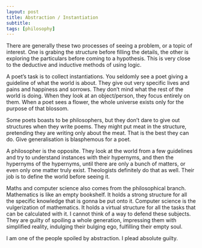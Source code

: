 ```yaml
---
layout: post
title: Abstraction / Instantiation 
subtitle: 
tags: [philosophy]
---
```

There are generally these two processes of seeing a problem, or a topic of interest. One is grabing the structure before filling the details, the other is exploring the particulars before coming to a hypothesis. This is very close to the deductive and inductive methods of using logic. 

A poet’s task is to collect instantiations. You seldomly see a poet giving a guideline of what the world is about. They give out very specific lives and pains and happiness and sorrows. They don’t mind what the rest of the world is doing. When they look at an object/person, they focus entirely on them. When a poet sees a flower, the whole universe exists only for the purpose of that blossom. 

Some poets boasts to be philosophers, but they don’t dare to give out structures when they write poems. They might put meat in the structure, pretending they are writing only about the meat. That is the best they can do. Give generalisation is blasphemous for a poet.  

A philosopher is the opposite. They look at the world from a few guidelines and try to understand instances with their hypernyms, and then the hypernyms of the hypernyms, until there are only a bunch of matters, or even only one matter truly exist. Theologists definitely do that as well. Their job is to define the world before seeing it. 

Maths and computer science also comes from the philosophical branch. Mathematics is like an empty bookshelf. It holds a strong structure for all the specific knowledge that is gonna be put onto it. Computer science is the vulgerization of mathematics. It holds a virtual structure for all the tasks that can be calculated with it. I cannot think of a way to defend these subjects. They are guilty of spoiling a whole generation, impressing them with simplified reality, indulging their bulging ego, fulfilling their empty soul. 

I am one of the people spoiled by abstraction. I plead absolute guilty. 